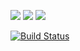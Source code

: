 <a href="https://codeclimate.com/github/drytikov/project-lvl1-s128"><img src="https://codeclimate.com/github/drytikov/project-lvl1-s128/badges/gpa.svg" /></a>
<a href="https://codeclimate.com/github/drytikov/project-lvl1-s128/coverage"><img src="https://codeclimate.com/github/drytikov/project-lvl1-s128/badges/coverage.svg" /></a>
<a href="https://codeclimate.com/github/drytikov/project-lvl1-s128"><img src="https://codeclimate.com/github/drytikov/project-lvl1-s128/badges/issue_count.svg" /></a>

[![Build Status](https://travis-ci.org/drytikov/project-lvl1-s128.svg?branch=master)](https://travis-ci.org/drytikov/project-lvl1-s128)
